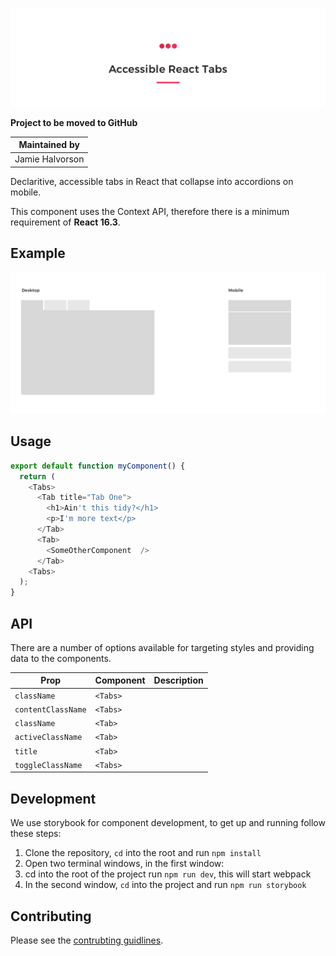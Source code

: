![React Accessible Tabs by Signal](images/readme-header.jpg)

**Project to be moved to GitHub**

| Maintained by   |
|-----------------|
| Jamie Halvorson |

Declaritive, accessible tabs in React that collapse into accordions on mobile.

This component uses the Context API, therefore there is a minimum requirement of **React 16.3**.

## Example

![Desktop vs Mobile example](images/example.jpg)

## Usage

```javascript
export default function myComponent() {
  return (
    <Tabs>
      <Tab title="Tab One">
        <h1>Ain't this tidy?</h1>
        <p>I'm more text</p>
      </Tab>
      <Tab>
        <SomeOtherComponent  />
      </Tab>
    <Tabs>
  );
}
```

## API
There are a number of options available for targeting styles and providing data to the components.

| Prop | Component | Description |
|------|-----------|-------------|
| `className` | `<Tabs>` | |
| `contentClassName` | `<Tabs>` | |
| `className` | `<Tab>` | |
| `activeClassName` | `<Tab>` | |
| `title` | `<Tab>` | |
| `toggleClassName` | `<Tabs>` | |

## Development

We use storybook for component development, to get up and running follow these steps:

1. Clone the repository, `cd` into the root and run `npm install`
2. Open two terminal windows, in the first window:
3. cd into the root of the project run `npm run dev`, this will start webpack
4. In the second window, `cd` into the project and run `npm run storybook`


## Contributing

Please see the [contrubting guidlines](CONTRIBUTING.md).
